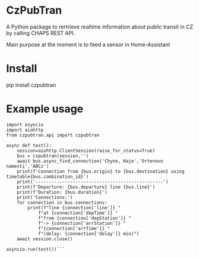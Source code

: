 # CzPubTran
A Python package to rertrieve realtime information about public transit in CZ by calling CHAPS REST API.

Main purpose at the moment is to feed a sensor in Home-Assistant

# Install

pip install czpubtran

# Example usage

```
import asyncio
import aiohttp
from czpubtran.api import czpubtran

async def test():
    session=aiohttp.ClientSession(raise_for_status=True)
    bus = czpubtran(session,'')
    await bus.async_find_connection('Chyne, Haje','Ortenovo namesti','ABCz')
    print(f'Connection from {bus.origin} to {bus.destination} using timetable{bus.combination_id}')
    print('------------------------------------------------')
    print(f'Departure: {bus.departure} line {bus.line}')
    print(f'Duration: {bus.duration}')
    print('Connections:')
    for connection in bus.connections:
        print(f"line {connection['line']} "
            f"at {connection['depTime']} "
            f"from {connection['depStation']} "
            f"-> {connection['arrStation']} "
            f"{connection['arrTime']} "
            f"(delay: {connection['delay']} min)")
    await session.close()

asyncio.run(test())```
